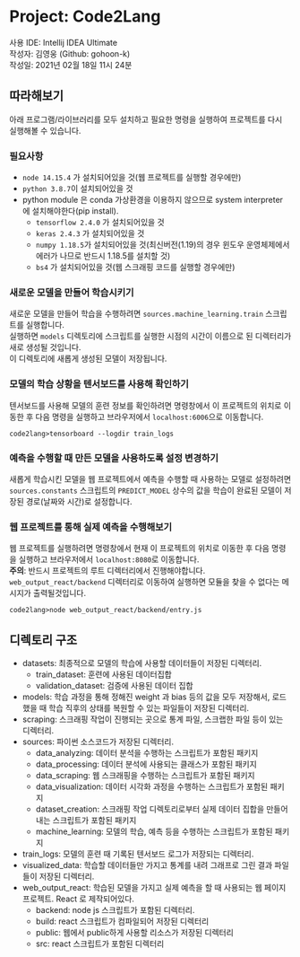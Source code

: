# Project: Code2Lang
사용 IDE: Intellij IDEA Ultimate  
작성자: 김영웅 (Github: gohoon-k)  
작성일: 2021년 02월 18일 11시 24분

## 따라해보기
아래 프로그램/라이브러리를 모두 설치하고 필요한 명령을 실행하여 프로젝트를 다시 실행해볼 수 있습니다.

### 필요사항
- ```node 14.15.4``` 가 설치되어있을 것(웹 프로젝트를 실행할 경우에만)
- ```python 3.8.7```이 설치되어있을 것
- python module 은 conda 가상환경을 이용하지 않으므로 system interpreter 에 설치해야한다(pip install).
    - ```tensorflow 2.4.0``` 가 설치되어있을 것
    - ```keras 2.4.3``` 가 설치되어있을 것
    - ```numpy 1.18.5```가 설치되어있을 것(최신버전(1.19)의 경우 윈도우 운영체제에서 에러가 나므로 반드시 1.18.5를 설치할 것)
    - ```bs4``` 가 설치되어있을 것(웹 스크래핑 코드를 실행할 경우에만)
    
### 새로운 모델을 만들어 학습시키기
새로운 모델을 만들어 학습을 수행하려면 ```sources.machine_learning.train``` 스크립트를 실행합니다.  
실행하면 ```models``` 디렉토리에 스크립트를 실행한 시점의 시간이 이름으로 된 디렉터리가 새로 생성될 것입니다.  
이 디렉토리에 새롭게 생성된 모델이 저장됩니다.

### 모델의 학습 상황을 텐서보드를 사용해 확인하기
텐서보드를 사용해 모델의 훈련 정보를 확인하려면 명령창에서 이 프로젝트의 위치로 이동한 후 다음 명령을 실행하고 브라우저에서 ```localhost:6006```으로 이동합니다.
```
code2lang>tensorboard --logdir train_logs
```

### 예측을 수행할 때 만든 모델을 사용하도록 설정 변경하기
새롭게 학습시킨 모델을 웹 프로젝트에서 예측을 수행할 때 사용하는 모델로 설정하려면 ```sources.constants``` 스크립트의 ```PREDICT_MODEL``` 상수의 값을
학습이 완료된 모델이 저장된 경로(날짜와 시간)로 설정합니다.

### 웹 프로젝트를 통해 실제 예측을 수행해보기
웹 프로젝트를 실행하려면 명령창에서 현재 이 프로젝트의 위치로 이동한 후 다음 명령을 실행하고 브라우저에서 ```localhost:8080```로 이동합니다.  
__주의__: 반드시 프로젝트의 루트 디렉터리에서 진행해야합니다. ```web_output_react/backend``` 디렉터리로 이동하여 실행하면 모듈을 찾을 수 없다는 메시지가 출력될것입니다.
```
code2lang>node web_output_react/backend/entry.js
```

## 디렉토리 구조
- datasets: 최종적으로 모델의 학습에 사용할 데이터들이 저장된 디렉터리.
  - train_dataset: 훈련에 사용된 데이터집합
  - validation_dataset: 검증에 사용된 데이터 집합
- models: 학습 과정을 통해 정해진 weight 과 bias 등의 값을 모두 저장해서, 로드했을 때 학습 직후의 상태를 복원할 수 있는 파일들이 저장된 디렉터리.
- scraping: 스크래핑 작업이 진행되는 곳으로 통계 파일, 스크랩한 파일 등이 있는 디렉터리.
- sources: 파이썬 소스코드가 저장된 디렉터리.
  - data_analyzing: 데이터 분석을 수행하는 스크립트가 포함된 패키지
  - data_processing: 데이터 분석에 사용되는 클래스가 포함된 패키지
  - data_scraping: 웹 스크래핑을 수행하는 스크립트가 포함된 패키지
  - data_visualization: 데이터 시각화 과정을 수행하는 스크립트가 포함된 패키지
  - dataset_creation: 스크래핑 작업 디렉토리로부터 실제 데이터 집합을 만들어내는 스크립트가 포함된 패키지
  - machine_learning: 모델의 학습, 예측 등을 수행하는 스크립트가 포함된 패키지
- train_logs: 모델의 훈련 때 기록된 텐서보드 로그가 저장되는 디렉터리.
- visualized_data: 학습할 데이터들만 가지고 통계를 내려 그래프로 그린 결과 파일들이 저장된 디렉터리.
- web_output_react: 학습된 모델을 가지고 실제 예측을 할 때 사용되는 웹 페이지 프로젝트. React 로 제작되어있다.
  - backend: node js 스크립트가 포함된 디렉터리.
  - build: react 스크립트가 컴파일되어 저장된 디렉터리
  - public: 웹에서 public하게 사용할 리소스가 저장된 디렉터리
  - src: react 스크립트가 포함된 디렉터리
